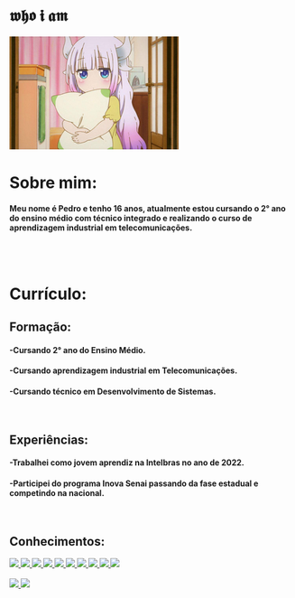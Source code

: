 #  𝖜𝖍𝖔 𝖎 𝖆𝖒

<img src="Imagens/lolizin(3).png"> 
<br>

# Sobre mim:

#### Meu nome é Pedro e tenho 16 anos, atualmente estou cursando o 2° ano do ensino médio com técnico integrado e realizando o curso de aprendizagem industrial em telecomunicações. 

<br>
<br>

# Currículo:

## Formação:
#### -Cursando 2° ano do Ensino Médio.
#### -Cursando aprendizagem industrial em Telecomunicações.
#### -Cursando técnico em Desenvolvimento de Sistemas.
<br>

## Experiências:
#### -Trabalhei como jovem aprendiz na Intelbras no ano de 2022.
#### -Participei do programa Inova Senai passando da fase estadual e competindo na nacional.
<br>

## Conhecimentos:
<a href="https://www.adobe.com/products/premiere.html" target="_blank">
            <img src="https://cdn.jsdelivr.net/gh/devicons/devicon/icons/premierepro/premierepro-original.svg" style="width: 40px"/>
          </a>
          <a href="https://www.adobe.com/br/products/photoshop.html" target="_blank">
            <img src="https://cdn.jsdelivr.net/gh/devicons/devicon/icons/photoshop/photoshop-plain.svg" style="width: 40px"/>
          </a>
                    <a href="https://developer.mozilla.org/en-US/docs/Web/HTML" target="_blank">
            <img src="https://cdn.jsdelivr.net/gh/devicons/devicon/icons/html5/html5-plain.svg" style="width: 40px"/>
          </a>
          <a href="https://developer.mozilla.org/en-US/docs/Web/CSS" target="_blank">
            <img src="https://cdn.jsdelivr.net/gh/devicons/devicon/icons/css3/css3-plain.svg" style="width: 40px"/>
          </a>
          <a href="https://java.com/" target="_blank">
            <img src="https://cdn.jsdelivr.net/gh/devicons/devicon/icons/java/java-original.svg" style="width: 40px"/>
          </a>
                                        <a href="https://www.w3schools.com/cpp/cpp_intro.asp" target="_blank">
            <img src="https://cdn.jsdelivr.net/gh/devicons/devicon/icons/cplusplus/cplusplus-plain.svg" style="width: 40px"/>
          </a>
                              <a href="https://www.python.org/" target="_blank">
            <img src="https://cdn.jsdelivr.net/gh/devicons/devicon/icons/python/python-original.svg" style="width: 40px"/>
          </a>
          <a href="https://www.javascript.com/" target="_blank">
            <img src="https://cdn.jsdelivr.net/gh/devicons/devicon/icons/javascript/javascript-plain.svg" style="width: 40px"/>
          </a>
          <a href="https://www.arduino.cc/" target="_blank">
            <img src="https://cdn.jsdelivr.net/gh/devicons/devicon/icons/arduino/arduino-original.svg" style="width: 40px"/>
          </a>
                    <a href="https://www.raspberrypi.org/" target="_blank">
            <img src="https://cdn.jsdelivr.net/gh/devicons/devicon/icons/raspberrypi/raspberrypi-original.svg" style="width: 40px"/>
          </a>
          
          
  <br>
    <br>
<div>
<a href="https://github.com/nonameeee6666">
<img height="152em" src="https://github-readme-stats.vercel.app/api/top-langs/?username=nonameeee6666&layout=compact&langs_count=7&theme=dracula"/>
<img height="152em" src="https://github-readme-stats.vercel.app/api?username=nonameeee6666&show_icons=true&theme=dracula&include_all_commits=true&count_private=true"/>
</div>
